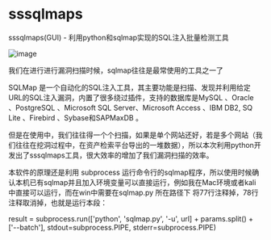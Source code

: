 # sssqlmaps
sssqlmaps(GUI)  - 利用python和sqlmap实现的SQL注入批量检测工具

![image](https://www.denceun.com/wp-content/uploads/2023/02/WX20230214-141315@2x.png)

我们在进行进行漏洞扫描时候，sqlmap往往是最常使用的工具之一了

SQLMap 是一个自动化的SQL注入工具，其主要功能是扫描、发现并利用给定URL的SQL注入漏洞，内置了很多绕过插件，支持的数据库是MySQL 、Oracle 、PostgreSQL 、Microsoft SQL Server、Microsoft Access 、IBM DB2, SQ Lite 、Firebird 、Sybase和SAPMaxDB 。

但是在使用中，我们往往得一个个扫描，如果是单个网站还好，若是多个网站（我们往往在挖洞过程中，在资产检索平台导出的一堆数据），所以本次利用python开发出了sssqlmaps工具，很大效率的增加了我们漏洞扫描的效率。

本软件的原理还是利用 subprocess 运行命令行的sqlmap程序，所以使用时候确认本机已有sqlmap并且加入环境变量可以直接运行，例如我在Mac环境或者kali中直接可以运行，而在win中需要在sqlmap.py 所在路径下 将77行注释掉，78行注释取消掉，也就是运行本段：


result = subprocess.run(['python', 'sqlmap.py', '-u', url] + params.split() + ['--batch'], stdout=subprocess.PIPE, stderr=subprocess.PIPE)
